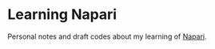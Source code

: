 # Learning Napari
Personal notes and draft codes about my learning of [Napari](https://napari.org/index.html).

